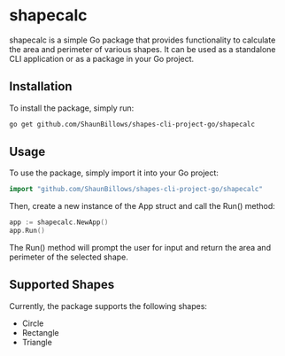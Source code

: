 # shapecalc

shapecalc is a simple Go package that provides functionality to calculate the area and perimeter of various shapes. It can be used as a standalone CLI application or as a package in your Go project.

## Installation

To install the package, simply run:

```bash
go get github.com/ShaunBillows/shapes-cli-project-go/shapecalc
```

## Usage

To use the package, simply import it into your Go project:

```go
import "github.com/ShaunBillows/shapes-cli-project-go/shapecalc"
```

Then, create a new instance of the App struct and call the Run() method:

```go
app := shapecalc.NewApp()
app.Run()
```

The Run() method will prompt the user for input and return the area and perimeter of the selected shape.

## Supported Shapes

Currently, the package supports the following shapes:

- Circle
- Rectangle
- Triangle
